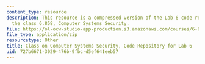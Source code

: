 ```yaml
---
content_type: resource
description: This resource is a compressed version of the Lab 6 code repository for
  the class 6.858, Computer Systems Security.
file: https://ol-ocw-studio-app-production.s3.amazonaws.com/courses/6-858-computer-systems-security-fall-2014/727b66713029476b9fbcd5ef641eeb57_MIT6_858F14_lab6.zip
file_type: application/zip
resourcetype: Other
title: Class on Computer Systems Security, Code Repository for Lab 6
uid: 727b6671-3029-476b-9fbc-d5ef641eeb57
---
```

